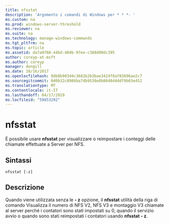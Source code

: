 ```yaml
---
title: nfsstat
description: 'Argomento i comandi di Windows per * * *- '
ms.custom: na
ms.prod: windows-server-threshold
ms.reviewer: na
ms.suite: na
ms.technology: manage-windows-commands
ms.tgt_pltfrm: na
ms.topic: article
ms.assetid: da7a9768-44bd-404b-97ee-c388d00dc395
author: coreyp-at-msft
ms.author: coreyp
manager: dongill
ms.date: 10/16/2017
ms.openlocfilehash: 9db8b903d4c3681b2b3bae3424f8af83696ae2c7
ms.sourcegitcommit: 0d0b32c8986ba7db9536e0b8648d4ddf9b03e452
ms.translationtype: MT
ms.contentlocale: it-IT
ms.lasthandoff: 04/17/2019
ms.locfileid: "59853292"
---
```

# <a name="nfsstat"></a>nfsstat



È possibile usare **nfsstat** per visualizzare o reimpostare i conteggi delle chiamate effettuate a Server per NFS.

## <a name="syntax"></a>Sintassi

```
nfsstat [-z]
```

## <a name="description"></a>Descrizione

Quando viene utilizzata senza le **- z** opzione, il **nfsstat** utilità della riga di comando Visualizza il numero di NFS V2, NFS V3 e montaggio V3 chiamate al server perché i contatori sono stati impostati su 0, quando il servizio avvio o quando sono stati reimpostati i contatori usando **nfsstat - z**.